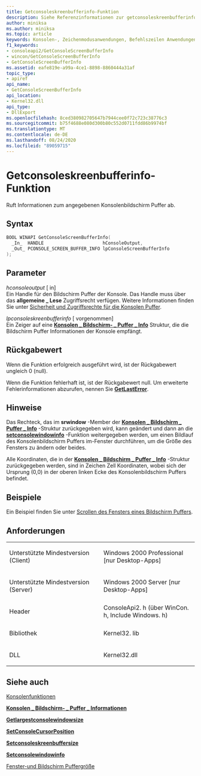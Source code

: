 ```yaml
---
title: Getconsoleskreenbufferinfo-Funktion
description: Siehe Referenzinformationen zur getconsoleskreenbufferinfo-Funktion, die Informationen zum angegebenen Konsolenbildschirm Puffer abruft.
author: miniksa
ms.author: miniksa
ms.topic: article
keywords: Konsolen-, Zeichenmodusanwendungen, Befehlszeilen Anwendungen, Terminalanwendungen, Konsolen-API
f1_keywords:
- consoleapi2/GetConsoleScreenBufferInfo
- wincon/GetConsoleScreenBufferInfo
- GetConsoleScreenBufferInfo
ms.assetid: eafe819e-a99a-4ce1-8898-8860444a31af
topic_type:
- apiref
api_name:
- GetConsoleScreenBufferInfo
api_location:
- Kernel32.dll
api_type:
- DllExport
ms.openlocfilehash: 8ced380982705647b7944cee0f72c723c38776c3
ms.sourcegitcommit: b75f4688e080d300b80c552d0711fdd86b9974bf
ms.translationtype: MT
ms.contentlocale: de-DE
ms.lasthandoff: 08/24/2020
ms.locfileid: "89059715"
---
```

# <a name="getconsolescreenbufferinfo-function"></a>Getconsoleskreenbufferinfo-Funktion


Ruft Informationen zum angegebenen Konsolenbildschirm Puffer ab.

<a name="syntax"></a>Syntax
------

```C
BOOL WINAPI GetConsoleScreenBufferInfo(
  _In_  HANDLE                      hConsoleOutput,
  _Out_ PCONSOLE_SCREEN_BUFFER_INFO lpConsoleScreenBufferInfo
);
```

<a name="parameters"></a>Parameter
----------

*hconsoleoutput* \[ in\]  
Ein Handle für den Bildschirm Puffer der Konsole. Das Handle muss über das **allgemeine \_ Lese** Zugriffsrecht verfügen. Weitere Informationen finden Sie unter [Sicherheit und Zugriffsrechte für die Konsolen Puffer](console-buffer-security-and-access-rights.md).

*lpconsoleskreenbufferinfo* \[ vorgenommen\]  
Ein Zeiger auf eine [**Konsolen \_ Bildschirm- \_ Puffer \_ Info**](console-screen-buffer-info-str.md) Struktur, die die Bildschirm Puffer Informationen der Konsole empfängt.

<a name="return-value"></a>Rückgabewert
------------

Wenn die Funktion erfolgreich ausgeführt wird, ist der Rückgabewert ungleich 0 (null).

Wenn die Funktion fehlerhaft ist, ist der Rückgabewert null. Um erweiterte Fehlerinformationen abzurufen, nennen Sie [**GetLastError**](https://msdn.microsoft.com/library/windows/desktop/ms679360).

<a name="remarks"></a>Hinweise
-------

Das Rechteck, das im **srwindow** -Member der [**Konsolen \_ Bildschirm \_ Puffer \_ Info**](console-screen-buffer-info-str.md) -Struktur zurückgegeben wird, kann geändert und dann an die [**setconsolewindowinfo**](setconsolewindowinfo.md) -Funktion weitergegeben werden, um einen Bildlauf des Konsolenbildschirm Puffers im-Fenster durchführen, um die Größe des Fensters zu ändern oder beides.

Alle Koordinaten, die in der [**Konsolen \_ Bildschirm \_ Puffer \_ Info**](console-screen-buffer-info-str.md) -Struktur zurückgegeben werden, sind in Zeichen Zell Koordinaten, wobei sich der Ursprung (0,0) in der oberen linken Ecke des Konsolenbildschirm Puffers befindet.

<a name="examples"></a>Beispiele
--------

Ein Beispiel finden Sie unter [Scrollen des Fensters eines Bildschirm Puffers](scrolling-a-screen-buffer-s-window.md).

<a name="requirements"></a>Anforderungen
------------

<table>
<colgroup>
<col width="50%" />
<col width="50%" />
</colgroup>
<tbody>
<tr class="odd">
<td><p>Unterstützte Mindestversion (Client)</p></td>
<td><p>Windows 2000 Professional [nur Desktop-Apps]</p></td>
</tr>
<tr class="even">
<td><p>Unterstützte Mindestversion (Server)</p></td>
<td><p>Windows 2000 Server [nur Desktop-Apps]</p></td>
</tr>
<tr class="odd">
<td><p>Header</p></td>
<td>ConsoleApi2. h (über WinCon. h, Include Windows. h)</td>
</tr>
<tr class="even">
<td><p>Bibliothek</p></td>
<td>Kernel32. lib</td>
</tr>
<tr class="odd">
<td><p>DLL</p></td>
<td>Kernel32.dll</td>
</tr>
<tr class="even">
</tr>
<tr class="odd">
</tr>
<tr class="even">
</tr>
</tbody>
</table>

## <a name="span-idsee_alsospansee-also"></a><span id="see_also"></span>Siehe auch


[Konsolenfunktionen](console-functions.md)

[**Konsolen \_ Bildschirm- \_ Puffer \_ Informationen**](console-screen-buffer-info-str.md)

[**Getlargestconsolewindowsize**](getlargestconsolewindowsize.md)

[**SetConsoleCursorPosition**](setconsolecursorposition.md)

[**Setconsoleskreenbuffersize**](setconsolescreenbuffersize.md)

[**Setconsolewindowinfo**](setconsolewindowinfo.md)

[Fenster-und Bildschirm Puffergröße](window-and-screen-buffer-size.md)

 

 




